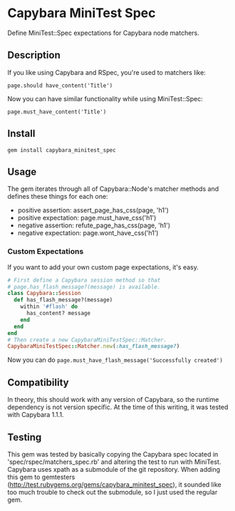 # Capybara MiniTest Spec

Define MiniTest::Spec expectations for Capybara node matchers.

## Description

If you like using Capybara and RSpec, you're used to matchers like:

    page.should have_content('Title')

Now you can have similar functionality while using MiniTest::Spec:

    page.must_have_content('Title')

## Install

    gem install capybara_minitest_spec

## Usage

The gem iterates through all of Capybara::Node's matcher methods and defines these things for each one:

* positive assertion:   assert_page_has_css(page, 'h1')
* positive expectation: page.must_have_css('h1')
* negative assertion:   refute_page_has_css(page, 'h1')
* negative expectation: page.wont_have_css('h1')

### Custom Expectations

If you want to add your own custom page expectations, it's easy.

```ruby
# First define a Capybara session method so that
# page.has_flash_message?(message) is available.
class Capybara::Session
  def has_flash_message?(message)
    within '#flash' do
      has_content? message
    end
  end
end
# Then create a new CapybaraMiniTestSpec::Matcher.
CapybaraMiniTestSpec::Matcher.new(:has_flash_message?)
```

Now you can do `page.must_have_flash_message('Successfully created')`

## Compatibility

In theory, this should work with any version of Capybara, so the runtime dependency is not version specific. At the time of this writing, it was tested with Capybara 1.1.1.


## Testing

This gem was tested by basically copying the Capybara spec located in 'spec/rspec/matchers_spec.rb' and altering the test to run with MiniTest.
Capybara uses xpath as a submodule of the git repository. When adding this gem to gemtesters (http://test.rubygems.org/gems/capybara_minitest_spec), it sounded like too much trouble to check out the submodule, so I just used the regular gem.
